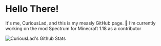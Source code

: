 # Hello There!
It's me, CuriousLad, and this is my measly GitHub page.
🔭 I’m currently working on the mod Spectrum for Minecraft 1.18 as a contributor

![CuriousLad's Github Stats](https://github-readme-stats.vercel.app/api?username=sudo-CuriousLad&show_icons=true&icon_color=FF0000&title_color=00FFFF&text_color=FFFFFF&border_color=FFFFFF&bg_color=000000)
<!--
**sudo-CuriousLad/sudo-CuriousLad** is a ✨ _special_ ✨ repository because its `README.md` (this file) appears on your GitHub profile.

Here are some ideas to get you started:

- 🔭 I’m currently working on ...
- 🌱 I’m currently learning ...
- 👯 I’m looking to collaborate on ...
- 🤔 I’m looking for help with ...
- 💬 Ask me about ...
- 📫 How to reach me: ...
- 😄 Pronouns: ...
- ⚡ Fun fact: ...
-->
